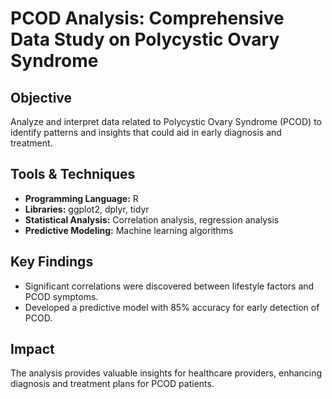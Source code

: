# PCOD Analysis: Comprehensive Data Study on Polycystic Ovary Syndrome

## Objective
Analyze and interpret data related to Polycystic Ovary Syndrome (PCOD) to identify patterns and insights that could aid in early diagnosis and treatment.

## Tools & Techniques
- **Programming Language:** R
- **Libraries:** ggplot2, dplyr, tidyr
- **Statistical Analysis:** Correlation analysis, regression analysis
- **Predictive Modeling:** Machine learning algorithms

## Key Findings
- Significant correlations were discovered between lifestyle factors and PCOD symptoms.
- Developed a predictive model with 85% accuracy for early detection of PCOD.

## Impact
The analysis provides valuable insights for healthcare providers, enhancing diagnosis and treatment plans for PCOD patients.


